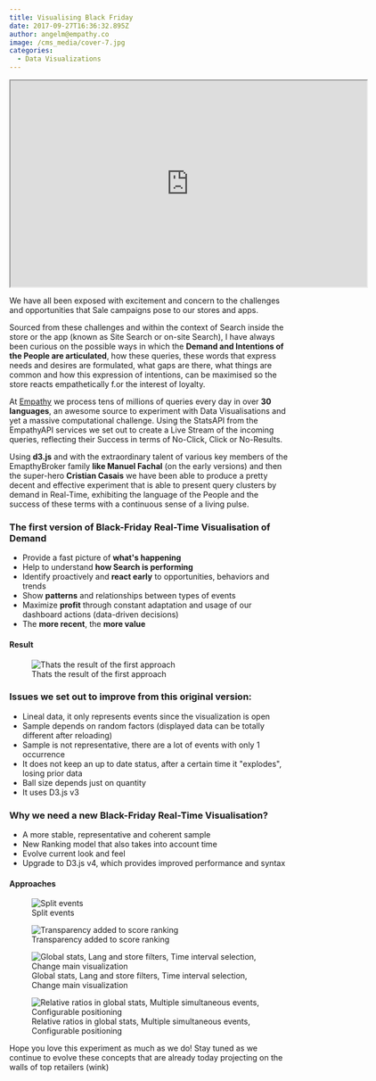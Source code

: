 ```yaml
---
title: Visualising Black Friday
date: 2017-09-27T16:36:32.895Z
author: angelm@empathy.co
image: /cms_media/cover-7.jpg
categories:
  - Data Visualizations
---
```

<div class="" align="center">
<iframe  class="external-video" src="https://player.vimeo.com/video/234684496" width="640" height="370" framebimg-order="1" webkitallowfullscreen mozallowfullscreen allowfullscreen></iframe>
</div>


We have all been exposed with excitement and concern to the challenges and opportunities that Sale campaigns pose to our stores and apps.

Sourced from these challenges and within the context of Search inside the store or the app (known as Site Search or on-site Search), I have always been curious on the possible ways in which the **Demand and Intentions of the People are articulated**, how these queries, these words that express needs and desires are formulated, what gaps are there, what things are common and how this expression of intentions, can be maximised so the store reacts empathetically f.or the interest of loyalty.

At <a href="https://empathy.co" target="_blank">Empathy</a> we process tens of millions of queries every day in over **30 languages**, an awesome source to experiment with Data Visualisations and yet a massive computational challenge. Using the StatsAPI from the EmpathyAPI services we set out to create a Live Stream of the incoming queries, reflecting their Success in terms of No-Click, Click or No-Results.

Using **d3.js** and with the extraordinary talent of various key members of the EmapthyBroker family **like Manuel Fachal** (on the early versions) and then the super-hero **Cristian Casais** we have been able to produce a pretty decent and effective experiment that is able to present query clusters by demand in Real-Time, exhibiting the language of the People and the success of these terms with a continuous sense of a living pulse.

### The first version of Black-Friday Real-Time Visualisation of Demand

* Provide a fast picture of **what's happening**
* Help to understand **how Search is performing**
* Identify proactively and **react early** to opportunities, behaviors and trends
* Show **patterns** and relationships between types of events
* Maximize **profit** through constant adaptation and usage of our dashboard actions (data-driven decisions)
* The **more recent**, the **more value**

#### Result

<figure itemscope itemtype="http://schema.org/ImageObject" class="image-figcaption"><img src="/cms_media/aproach1.png" alt="Thats the result of the first approach" class="lightbox"/><figcaption itemprop="caption" class="text-centered">Thats the result of the first approach</figcaption></figure>

### Issues we set out to improve from this original version:

* Lineal data, it only represents events since the visualization is open
* Sample depends on random factors (displayed data can be totally different after reloading)
* Sample is not representative, there are a lot of events with only 1 occurrence
* It does not keep an up to date status, after a certain time it "explodes", losing prior data
* Ball size depends just on quantity
* It uses D3.js v3

### Why we need a new Black-Friday Real-Time Visualisation?

* A more stable, representative and coherent sample
* New Ranking model that also takes into account time
* Evolve current look and feel
* Upgrade to D3.js v4, which provides improved performance and syntax

#### Approaches

<figure itemscope itemtype="http://schema.org/ImageObject" class="image-figcaption"><img src="/cms_media/aproach2.png" alt="Split events" class="lightbox"/><figcaption itemprop="caption" class="text-centered">Split events</figcaption></figure>

<figure itemscope itemtype="http://schema.org/ImageObject" class="image-figcaption"><img src="/cms_media/aproach3.png" alt="Transparency added to score ranking" class="lightbox"/><figcaption itemprop="caption" class="text-centered">Transparency added to score ranking</figcaption></figure>

<figure itemscope itemtype="http://schema.org/ImageObject" class="image-figcaption"><img src="/cms_media/aproach4.png" alt="Global stats, Lang and store filters, Time interval selection, Change main visualization" class="lightbox"/><figcaption itemprop="caption" class="text-centered">Global stats, Lang and store filters, Time interval selection, Change main visualization</figcaption></figure>

<figure itemscope itemtype="http://schema.org/ImageObject" class="image-figcaption"><img src="/cms_media/aproach5.png" alt="Relative ratios in global stats, Multiple simultaneous events, Configurable positioning" class="lightbox"/><figcaption itemprop="caption" class="text-centered">Relative ratios in global stats, Multiple simultaneous events, Configurable positioning</figcaption></figure>

Hope you love this experiment as much as we do! Stay tuned as we continue to evolve these concepts that are already today projecting on the walls of top retailers (wink)
